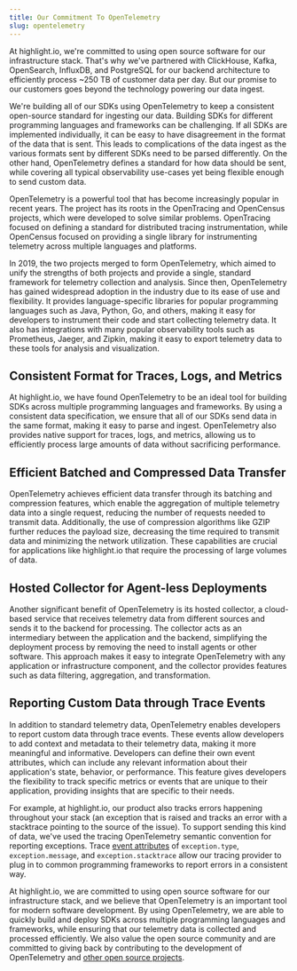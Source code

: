 ```yaml
---
title: Our Commitment To OpenTelemetry
slug: opentelemetry
---
```


At highlight.io, we're committed to using open source software for our infrastructure stack. That's why we've partnered with ClickHouse, Kafka, OpenSearch, InfluxDB, and PostgreSQL for our backend architecture to efficiently process ~250 TB of customer data per day. But our promise to our customers goes beyond the technology powering our data ingest.

We're building all of our SDKs using OpenTelemetry to keep a consistent open-source standard for ingesting our data. Building SDKs for different programming languages and frameworks can be challenging. If all SDKs are implemented individually, it can be easy to have disagreement in the format of the data that is sent. This leads to complications of the data ingest as the various formats sent by different SDKs need to be parsed differently. On the other hand, OpenTelemetry defines a standard for how data should be sent, while covering all typical observability use-cases yet being flexible enough to send custom data.

OpenTelemetry is a powerful tool that has become increasingly popular in recent years. The project has its roots in the OpenTracing and OpenCensus projects, which were developed to solve similar problems. OpenTracing focused on defining a standard for distributed tracing instrumentation, while OpenCensus focused on providing a single library for instrumenting telemetry across multiple languages and platforms.

In 2019, the two projects merged to form OpenTelemetry, which aimed to unify the strengths of both projects and provide a single, standard framework for telemetry collection and analysis. Since then, OpenTelemetry has gained widespread adoption in the industry due to its ease of use and flexibility. It provides language-specific libraries for popular programming languages such as Java, Python, Go, and others, making it easy for developers to instrument their code and start collecting telemetry data. It also has integrations with many popular observability tools such as Prometheus, Jaeger, and Zipkin, making it easy to export telemetry data to these tools for analysis and visualization.

## Consistent Format for Traces, Logs, and Metrics

At highlight.io, we have found OpenTelemetry to be an ideal tool for building SDKs across multiple programming languages and frameworks. By using a consistent data specification, we ensure that all of our SDKs send data in the same format, making it easy to parse and ingest. OpenTelemetry also provides native support for traces, logs, and metrics, allowing us to efficiently process large amounts of data without sacrificing performance.

## Efficient Batched and Compressed Data Transfer

OpenTelemetry achieves efficient data transfer through its batching and compression features, which enable the aggregation of multiple telemetry data into a single request, reducing the number of requests needed to transmit data. Additionally, the use of compression algorithms like GZIP further reduces the payload size, decreasing the time required to transmit data and minimizing the network utilization. These capabilities are crucial for applications like highlight.io that require the processing of large volumes of data.

## Hosted Collector for Agent-less Deployments

Another significant benefit of OpenTelemetry is its hosted collector, a cloud-based service that receives telemetry data from different sources and sends it to the backend for processing. The collector acts as an intermediary between the application and the backend, simplifying the deployment process by removing the need to install agents or other software. This approach makes it easy to integrate OpenTelemetry with any application or infrastructure component, and the collector provides features such as data filtering, aggregation, and transformation.

## Reporting Custom Data through Trace Events

In addition to standard telemetry data, OpenTelemetry enables developers to report custom data through trace events. These events allow developers to add context and metadata to their telemetry data, making it more meaningful and informative. Developers can define their own event attributes, which can include any relevant information about their application's state, behavior, or performance. This feature gives developers the flexibility to track specific metrics or events that are unique to their application, providing insights that are specific to their needs.

For example, at highlight.io, our product also tracks errors happening throughout your stack (an exception that is raised and tracks an error with a stacktrace pointing to the source of the issue).
To support sending this kind of data, we've used the tracing OpenTelemetry semantic convention for reporting exceptions.
Trace [event attributes](https://github.com/open-telemetry/opentelemetry-specification/blob/9fa7c656b26647b27e485a6af7e38dc716eba98a/specification/trace/semantic_conventions/exceptions.md#stacktrace-representation) of `exception.type`, `exception.message`, and `exception.stacktrace` allow our tracing provider to plug in to common programming frameworks to report errors in a consistent way.

At highlight.io, we are committed to using open source software for our infrastructure stack, and we believe that OpenTelemetry is an important tool for modern software development. By using OpenTelemetry, we are able to quickly build and deploy SDKs across multiple programming languages and frameworks, while ensuring that our telemetry data is collected and processed efficiently. We also value the open source community and are committed to giving back by contributing to the development of OpenTelemetry and [other open source projects](https://github.com/RichiCoder1/opentelemetry-sdk-workers).
